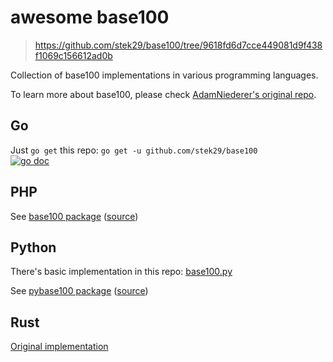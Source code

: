 # awesome base100
> https://github.com/stek29/base100/tree/9618fd6d7cce449081d9f438f1069c156612ad0b

Collection of base100 implementations in various programming languages.

To learn more about base100, please check [AdamNiederer's original
repo][AdamNiederer-base100].

## Go
Just `go get` this repo: `go get -u github.com/stek29/base100`  
[![go doc][stek29-base100-badge]][stek29-base100-godoc]

## PHP
See [base100 package][sunchaser-base100-pkg]
([source][sunchaser-base100-src])

## Python
There's basic implementation in this repo: [base100.py](base100.py)

See [pybase100 package][MasterGroosha-pybase100-pkg]
([source][MasterGroosha-pybase100-src])

## Rust
[Original implementation][AdamNiederer-base100]




[AdamNiederer-base100]: https://github.com/AdamNiederer/base100

[stek29-base100-godoc]: https://godoc.org/github.com/stek29/base100
[stek29-base100-badge]: https://godoc.org/github.com/stek29/base100?status.svg

[MasterGroosha-pybase100-pkg]: https://pypi.org/project/pybase100
[MasterGroosha-pybase100-src]: https://github.com/MasterGroosha/pybase100

[sunchaser-base100-pkg]: https://packagist.org/packages/sunchaser/base100
[sunchaser-base100-src]: https://github.com/sunchaserinfo/php-base100
